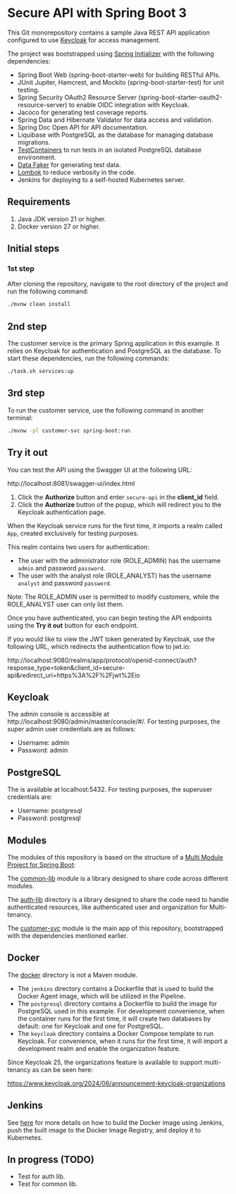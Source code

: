 # Secure API with Spring Boot 3

This Git monorepository contains a sample Java REST API application configured to use [Keycloak](https://www.keycloak.org) for access management.

The project was bootstrapped using [Spring Initializer](https://start.spring.io/) with the following dependencies:

- Spring Boot Web (spring-boot-starter-web) for building RESTful APIs.
- JUnit Jupiter, Hamcrest, and Mockito (spring-boot-starter-test) for unit testing.
- Spring Security OAuth2 Resource Server (spring-boot-starter-oauth2-resource-server) to enable OIDC integration with Keycloak.
- Jacoco for generating test coverage reports.
- Spring Data and Hibernate Validator for data access and validation.
- Spring Doc Open API for API documentation.
- Liquibase with PostgreSQL as the database for managing database migrations.
- [TestContainers](https://www.testcontainers.org/) to run tests in an isolated PostgreSQL database environment.
- [Data Faker](https://github.com/datafaker-net/datafaker) for generating test data.
- [Lombok](https://projectlombok.org/) to reduce verbosity in the code.
- Jenkins for deploying to a self-hosted Kubernetes server.

## Requirements

1. Java JDK version 21 or higher.
2. Docker version 27 or higher.

## Initial steps

### 1st step

After cloning the repository, navigate to the root directory of the project and run the following command:

```bash
./mvnw clean install
```

## 2nd step

The customer service is the primary Spring application in this example. It relies on Keycloak for authentication and PostgreSQL as the database. To start these dependencies, run the following commands:

```bash
./task.sh services:up
```

## 3rd step

To run the customer service, use the following command in another terminal:

```bash
./mvnw -pl customer-svc spring-boot:run
```

## Try it out

You can test the API using the Swagger UI at the following URL:

http://localhost:8081/swagger-ui/index.html

1. Click the **Authorize** button and enter `secure-api` in the **client_id** field.
2. Click the **Authorize** button of the popup, which will redirect you to the Keycloak authentication page.

When the Keycloak service runs for the first time, it imports a realm called `App`, created exclusively for testing purposes.

This realm contains two users for authentication:
- The user with the administrator role (ROLE_ADMIN) has the username `admin` and password `password`. 
- The user with the analyst role (ROLE_ANALYST) has the username `analyst` and password `password`.

Note: The ROLE_ADMIN user is permitted to modify customers, while the ROLE_ANALYST user can only list them. 

Once you have authenticated, you can begin testing the API endpoints using the **Try it out** button for each endpoint.

If you would like to view the JWT token generated by Keycloak, use the following URL, which redirects the authentication flow to jwt.io:

http://localhost:9080/realms/app/protocol/openid-connect/auth?response_type=token&client_id=secure-api&redirect_uri=https%3A%2F%2Fjwt%2Eio


## Keycloak

The admin console is accessible at http://localhost:9080/admin/master/console/#/. For testing purposes, the super admin user credentials are as follows:

- Username: admin
- Password: admin

## PostgreSQL

The is available at localhost:5432. For testing purposes, the superuser credentials are:

- Username: postgresql
- Password: postgresql

## Modules

The modules of this repository is based on the structure of a [Multi Module Project for Spring Boot](https://spring.io/guides/gs/multi-module/):

The [common-lib](./common-lib/README.md) module is a library designed to share code across different modules.

The [auth-lib](./auth-lib/README.md) directory is a library designed to share the code need to handle authenticated resources, like authenticated user and organization for Multi-tenancy.

The [customer-svc](./customer-svc/README.md) module is the main app of this repository, bootstrapped with the dependencies mentioned earlier.

## Docker 

The [docker](./docker) directory is not a Maven module.
- The `jenkins` directory contains a Dockerfile that is used to build the Docker Agent image, which will be utilized in the Pipeline.
- The `postgresql` directory contains a Dockerfile to build the image for PostgreSQL used in this example. For development convenience, when the container runs for the first time, it will create two databases by default: one for Keycloak and one for PostgreSQL.
- The `keycloak` directory contains a Docker Compose template to run Keycloak. For convenience, when it runs for the first time, it will import a development realm and enable the organization feature.

Since Keycloak 25, the organizations feature is available to support multi-tenancy as can be seen here:

https://www.keycloak.org/2024/06/announcement-keycloak-organizations

## Jenkins

See [here](./customer-svc/src/main/jenkins/README.md) for more details on how to build the Docker image using Jenkins, push the built image to the Docker Image Registry, and deploy it to Kubernetes.

## In progress (TODO)
- Test for auth lib.
- Test for common lib.